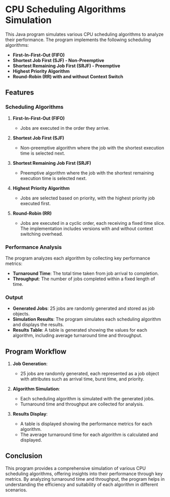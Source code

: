 # CPU Scheduling Algorithms Simulation

This Java program simulates various CPU scheduling algorithms to analyze their performance. The program implements the following scheduling algorithms:

- **First-In-First-Out (FIFO)**
- **Shortest Job First (SJF) - Non-Preemptive**
- **Shortest Remaining Job First (SRJF) - Preemptive**
- **Highest Priority Algorithm**
- **Round-Robin (RR) with and without Context Switch**

## Features

### Scheduling Algorithms

1. **First-In-First-Out (FIFO)**
    - Jobs are executed in the order they arrive.
    
2. **Shortest Job First (SJF)**
    - Non-preemptive algorithm where the job with the shortest execution time is selected next.
    
3. **Shortest Remaining Job First (SRJF)**
    - Preemptive algorithm where the job with the shortest remaining execution time is selected next.
    
4. **Highest Priority Algorithm**
    - Jobs are selected based on priority, with the highest priority job executed first.
    
5. **Round-Robin (RR)**
    - Jobs are executed in a cyclic order, each receiving a fixed time slice. The implementation includes versions with and without context switching overhead.

### Performance Analysis

The program analyzes each algorithm by collecting key performance metrics:

- **Turnaround Time**: The total time taken from job arrival to completion.
- **Throughput**: The number of jobs completed within a fixed length of time.

### Output

- **Generated Jobs**: 25 jobs are randomly generated and stored as job objects.
- **Simulation Results**: The program simulates each scheduling algorithm and displays the results.
- **Results Table**: A table is generated showing the values for each algorithm, including average turnaround time and throughput.

## Program Workflow

1. **Job Generation**: 
    - 25 jobs are randomly generated, each represented as a job object with attributes such as arrival time, burst time, and priority.
    
2. **Algorithm Simulation**:
    - Each scheduling algorithm is simulated with the generated jobs.
    - Turnaround time and throughput are collected for analysis.

3. **Results Display**:
    - A table is displayed showing the performance metrics for each algorithm.
    - The average turnaround time for each algorithm is calculated and displayed.

## Conclusion

This program provides a comprehensive simulation of various CPU scheduling algorithms, offering insights into their performance through key metrics. By analyzing turnaround time and throughput, the program helps in understanding the efficiency and suitability of each algorithm in different scenarios.

